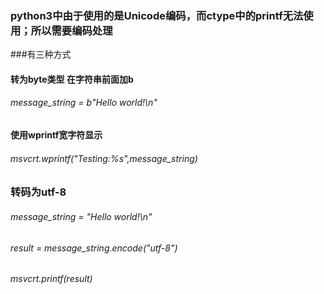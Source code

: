 ### python3中由于使用的是Unicode编码，而ctype中的printf无法使用；所以需要编码处理
###有三种方式

#### 转为byte类型 在字符串前面加b
###### message_string = b"Hello world!\n"

#### 使用wprintf宽字符显示
###### msvcrt.wprintf("Testing:%s",message_string)

### 转码为utf-8
###### message_string = "Hello world!\n"
###### result = message_string.encode("utf-8")
###### msvcrt.printf(result)

